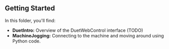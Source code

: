 ## Getting Started

In this folder, you'll find:

- **DuetIntro:** Overview of the DuetWebControl interface (TODO)
- **MachineJogging:** Connecting to the machine and moving around using Python code.
